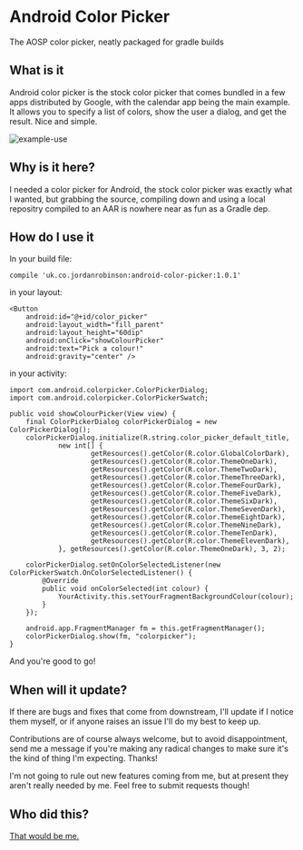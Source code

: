 # Android Color Picker

The AOSP color picker, neatly packaged for gradle builds

## What is it

Android color picker is the stock color picker that comes bundled in a few apps distributed by Google, with the calendar app being the main example. It allows you to specify a list of colors, show the user a dialog, and get the result. Nice and simple.

![example-use](https://cloud.githubusercontent.com/assets/1202911/6986937/2475346e-da3a-11e4-99c5-0aeb3a0bcaa7.gif)

## Why is it here?

I needed a color picker for Android, the stock color picker was exactly what I wanted, but grabbing the source, compiling down and using a local repositry compiled to an AAR is nowhere near as fun as a Gradle dep.

## How do I use it

In your build file:

	compile 'uk.co.jordanrobinson:android-color-picker:1.0.1'


in your layout:

    <Button
        android:id="@+id/color_picker"
        android:layout_width="fill_parent"
        android:layout_height="60dip"
        android:onClick="showColourPicker"
        android:text="Pick a colour!"
        android:gravity="center" />

in your activity:

	import com.android.colorpicker.ColorPickerDialog;
	import com.android.colorpicker.ColorPickerSwatch;

    public void showColourPicker(View view) {
        final ColorPickerDialog colorPickerDialog = new ColorPickerDialog();
        colorPickerDialog.initialize(R.string.color_picker_default_title,
                new int[] {
                        getResources().getColor(R.color.GlobalColorDark),
                        getResources().getColor(R.color.ThemeOneDark),
                        getResources().getColor(R.color.ThemeTwoDark),
                        getResources().getColor(R.color.ThemeThreeDark),
                        getResources().getColor(R.color.ThemeFourDark),
                        getResources().getColor(R.color.ThemeFiveDark),
                        getResources().getColor(R.color.ThemeSixDark),
                        getResources().getColor(R.color.ThemeSevenDark),
                        getResources().getColor(R.color.ThemeEightDark),
                        getResources().getColor(R.color.ThemeNineDark),
                        getResources().getColor(R.color.ThemeTenDark),
                        getResources().getColor(R.color.ThemeElevenDark),
                }, getResources().getColor(R.color.ThemeOneDark), 3, 2);

        colorPickerDialog.setOnColorSelectedListener(new ColorPickerSwatch.OnColorSelectedListener() {
            @Override
            public void onColorSelected(int colour) {
                YourActivity.this.setYourFragmentBackgroundColour(colour);
            }
        });

        android.app.FragmentManager fm = this.getFragmentManager();
        colorPickerDialog.show(fm, "colorpicker");
    }

And you're good to go!

## When will it update?

If there are bugs and fixes that come from downstream, I'll update if I notice them myself, or if anyone raises an issue I'll do my best to keep up.

Contributions are of course always welcome, but to avoid disappointment, send me a message if you're making any radical changes to make sure it's the kind of thing I'm expecting. Thanks!

I'm not going to rule out new features coming from me, but at present they aren't really needed by me. Feel free to submit requests though!

## Who did this?
[That would be me.](http://jordanrobinson.co.uk)
